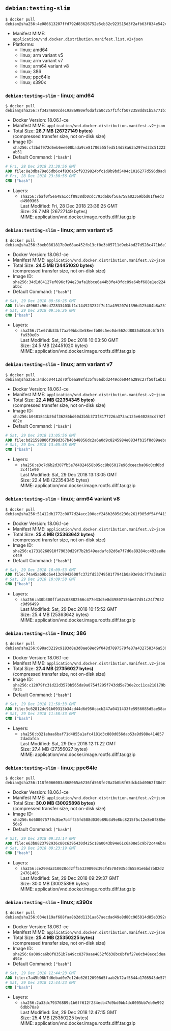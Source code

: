 ## `debian:testing-slim`

```console
$ docker pull debian@sha256:4e086613207ffd792d83626752e5cb32c923515d3f2afb63f834e542c463be5f
```

-	Manifest MIME: `application/vnd.docker.distribution.manifest.list.v2+json`
-	Platforms:
	-	linux; amd64
	-	linux; arm variant v5
	-	linux; arm variant v7
	-	linux; arm64 variant v8
	-	linux; 386
	-	linux; ppc64le
	-	linux; s390x

### `debian:testing-slim` - linux; amd64

```console
$ docker pull debian@sha256:7f3424600cde19a8a980ef6daf2a0c257f1fcf5072358dd81b5a771b1af4aea2
```

-	Docker Version: 18.06.1-ce
-	Manifest MIME: `application/vnd.docker.distribution.manifest.v2+json`
-	Total Size: **26.7 MB (26727149 bytes)**  
	(compressed transfer size, not on-disk size)
-	Image ID: `sha256:cf3bdf972d6eb6ee608bada9ce81706555fed514d58a63a297ed33c51223ab51`
-	Default Command: `["bash"]`

```dockerfile
# Fri, 28 Dec 2018 23:30:56 GMT
ADD file:8e3dba79e65db6c4f836a5cf9339824bfc1d9b9bd5404c1016277d596d9ad88c in / 
# Fri, 28 Dec 2018 23:30:56 GMT
CMD ["bash"]
```

-	Layers:
	-	`sha256:7baf0f5ea48a1ccf8938db0cdc793d6b6f56a758a02369bbd01f6ed3d4909365`  
		Last Modified: Fri, 28 Dec 2018 23:36:25 GMT  
		Size: 26.7 MB (26727149 bytes)  
		MIME: application/vnd.docker.image.rootfs.diff.tar.gzip

### `debian:testing-slim` - linux; arm variant v5

```console
$ docker pull debian@sha256:3beb0861817b9e68ae452fb13cf0e3b05711d9eb4bd27d528c471b6e1f0e79a0
```

-	Docker Version: 18.06.1-ce
-	Manifest MIME: `application/vnd.docker.distribution.manifest.v2+json`
-	Total Size: **24.5 MB (24451020 bytes)**  
	(compressed transfer size, not on-disk size)
-	Image ID: `sha256:34d1d84127ef096cf94e23afa1bbce6a44b3fe43fdc89a64bf688e1ed224abbc`
-	Default Command: `["bash"]`

```dockerfile
# Sat, 29 Dec 2018 09:56:25 GMT
ADD file:489602c96cd72833403bf1c144923232f7c11a499207d1396d125404b8a251a7 in / 
# Sat, 29 Dec 2018 09:56:26 GMT
CMD ["bash"]
```

-	Layers:
	-	`sha256:71e67db33bf7aa99bbd3e58eefb06c5ec0de562dd8035d8b10c6f5f5fa939e0b`  
		Last Modified: Sat, 29 Dec 2018 10:03:50 GMT  
		Size: 24.5 MB (24451020 bytes)  
		MIME: application/vnd.docker.image.rootfs.diff.tar.gzip

### `debian:testing-slim` - linux; arm variant v7

```console
$ docker pull debian@sha256:a4dcc04412d70fbeaa98fd35f956dbd2449cde044a289c27f50f1eb1dcb019c3
```

-	Docker Version: 18.06.1-ce
-	Manifest MIME: `application/vnd.docker.distribution.manifest.v2+json`
-	Total Size: **22.4 MB (22354345 bytes)**  
	(compressed transfer size, not on-disk size)
-	Image ID: `sha256:b0481841b26df36286bd60d3b5b373f8177226a373ac125e640284cd792f682e`
-	Default Command: `["bash"]`

```dockerfile
# Sat, 29 Dec 2018 13:05:56 GMT
ADD file:bd21598806f398d367b40b48056dc2a6a0d9c8245984e0834fb15f8d09aeba88 in / 
# Sat, 29 Dec 2018 13:05:58 GMT
CMD ["bash"]
```

-	Layers:
	-	`sha256:e3c7d6b2d307fb5e7d4024658b05cc8b85017e96dceecba06c0cd0bd3c4f1e90`  
		Last Modified: Sat, 29 Dec 2018 13:13:05 GMT  
		Size: 22.4 MB (22354345 bytes)  
		MIME: application/vnd.docker.image.rootfs.diff.tar.gzip

### `debian:testing-slim` - linux; arm64 variant v8

```console
$ docker pull debian@sha256:51412db1772c0877d24acc200ecf246b2605d236e261f905df54ff4139322a0b
```

-	Docker Version: 18.06.1-ce
-	Manifest MIME: `application/vnd.docker.distribution.manifest.v2+json`
-	Total Size: **25.4 MB (25363642 bytes)**  
	(compressed transfer size, not on-disk size)
-	Image ID: `sha256:e17318268910f79030d29f7b2b549eadafc82d6e7f7d6a89284cc493ae8ac449`
-	Default Command: `["bash"]`

```dockerfile
# Sat, 29 Dec 2018 10:09:53 GMT
ADD file:74a45ab9bc6e413c9942608fc372fd53749581f7941b0a93e9dc7f7a38a82007 in / 
# Sat, 29 Dec 2018 10:09:58 GMT
CMD ["bash"]
```

-	Layers:
	-	`sha256:a30b300ffa62c08882566c477e33d5e8d49807156be27d51c24f7032c9d96499`  
		Last Modified: Sat, 29 Dec 2018 10:15:52 GMT  
		Size: 25.4 MB (25363642 bytes)  
		MIME: application/vnd.docker.image.rootfs.diff.tar.gzip

### `debian:testing-slim` - linux; 386

```console
$ docker pull debian@sha256:698ad3219c9183d8e3d0ae68ed9f048d7897579fe87a432758346a5306e2af1b
```

-	Docker Version: 18.06.1-ce
-	Manifest MIME: `application/vnd.docker.distribution.manifest.v2+json`
-	Total Size: **27.4 MB (27356027 bytes)**  
	(compressed transfer size, not on-disk size)
-	Image ID: `sha256:c12079fc31d22d3570b565da9a0754f295f743dd5e730e2cc11ca218179bf821`
-	Default Command: `["bash"]`

```dockerfile
# Sat, 29 Dec 2018 11:58:33 GMT
ADD file:5c62812dc91b09313b34cd44d6d950cacb247a0411433fe5956085d5ae58aecc in / 
# Sat, 29 Dec 2018 11:58:33 GMT
CMD ["bash"]
```

-	Layers:
	-	`sha256:b321ebaa6baf71d4855a1afc4181d3c880d056dab53a9d988e4148572dadafda`  
		Last Modified: Sat, 29 Dec 2018 12:11:22 GMT  
		Size: 27.4 MB (27356027 bytes)  
		MIME: application/vnd.docker.image.rootfs.diff.tar.gzip

### `debian:testing-slim` - linux; ppc64le

```console
$ docker pull debian@sha256:118f6066003a868065a6236fd568fe28a2b0b8f65dcb4bd0062f30d71d545209
```

-	Docker Version: 18.06.1-ce
-	Manifest MIME: `application/vnd.docker.distribution.manifest.v2+json`
-	Total Size: **30.0 MB (30025898 bytes)**  
	(compressed transfer size, not on-disk size)
-	Image ID: `sha256:6d6000757f0c8be7b4ff35fd588d030b89b3d9e8bc8215f5c12e8e0f885e56a5`
-	Default Command: `["bash"]`

```dockerfile
# Sat, 29 Dec 2018 09:23:14 GMT
ADD file:e63b8823792936c80c6395430d425c18a0043b94e61c6a08e5c9b72c446bac8b in / 
# Sat, 29 Dec 2018 09:23:19 GMT
CMD ["bash"]
```

-	Layers:
	-	`sha256:ce2904a310028cd2ff55339890c39cf45704935cd65591e6bd7b82d224761465`  
		Last Modified: Sat, 29 Dec 2018 09:29:37 GMT  
		Size: 30.0 MB (30025898 bytes)  
		MIME: application/vnd.docker.image.rootfs.diff.tar.gzip

### `debian:testing-slim` - linux; s390x

```console
$ docker pull debian@sha256:034e119af688faa8b2dd1131aa67aecdad49e8d80c965014d85e3392caa21b36
```

-	Docker Version: 18.06.1-ce
-	Manifest MIME: `application/vnd.docker.distribution.manifest.v2+json`
-	Total Size: **25.4 MB (25350225 bytes)**  
	(compressed transfer size, not on-disk size)
-	Image ID: `sha256:6a089ca6b0f0351b7a49cc8379aae4852f6b38bc8bfef27e0cb48ece5dead94e`
-	Default Command: `["bash"]`

```dockerfile
# Sat, 29 Dec 2018 12:44:23 GMT
ADD file:c7a45b98b7d6ebad0e7e12dc626120908d5faab2b72af5844a1708543de57980 in / 
# Sat, 29 Dec 2018 12:44:23 GMT
CMD ["bash"]
```

-	Layers:
	-	`sha256:2a33dc79376889c1b6ff612f234ecb47d9bd0bb4dc0005bb7eb0e9926dbb78a8`  
		Last Modified: Sat, 29 Dec 2018 12:47:15 GMT  
		Size: 25.4 MB (25350225 bytes)  
		MIME: application/vnd.docker.image.rootfs.diff.tar.gzip
